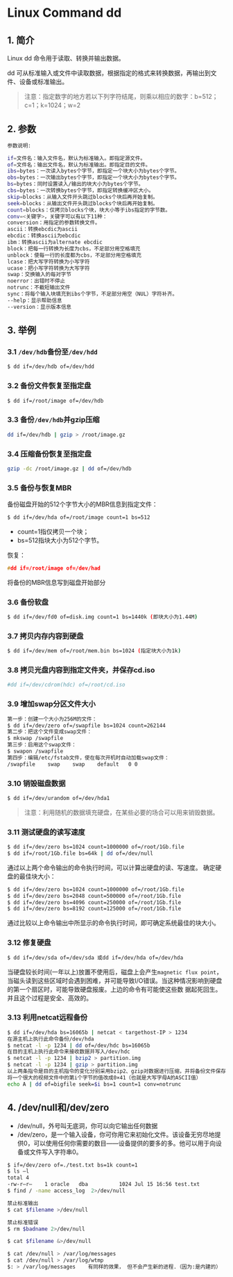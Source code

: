 #  Linux Command dd 

## 1. 简介
Linux dd 命令用于读取、转换并输出数据。

dd 可从标准输入或文件中读取数据，根据指定的格式来转换数据，再输出到文件、设备或标准输出。

> 注意：指定数字的地方若以下列字符结尾，则乘以相应的数字：b=512；c=1；k=1024；w=2

## 2. 参数

```bash
参数说明:

if=文件名：输入文件名，默认为标准输入。即指定源文件。
of=文件名：输出文件名，默认为标准输出。即指定目的文件。
ibs=bytes：一次读入bytes个字节，即指定一个块大小为bytes个字节。
obs=bytes：一次输出bytes个字节，即指定一个块大小为bytes个字节。
bs=bytes：同时设置读入/输出的块大小为bytes个字节。
cbs=bytes：一次转换bytes个字节，即指定转换缓冲区大小。
skip=blocks：从输入文件开头跳过blocks个块后再开始复制。
seek=blocks：从输出文件开头跳过blocks个块后再开始复制。
count=blocks：仅拷贝blocks个块，块大小等于ibs指定的字节数。
conv=<关键字>，关键字可以有以下11种：
conversion：用指定的参数转换文件。
ascii：转换ebcdic为ascii
ebcdic：转换ascii为ebcdic
ibm：转换ascii为alternate ebcdic
block：把每一行转换为长度为cbs，不足部分用空格填充
unblock：使每一行的长度都为cbs，不足部分用空格填充
lcase：把大写字符转换为小写字符
ucase：把小写字符转换为大写字符
swap：交换输入的每对字节
noerror：出错时不停止
notrunc：不截短输出文件
sync：将每个输入块填充到ibs个字节，不足部分用空（NUL）字符补齐。
--help：显示帮助信息
--version：显示版本信息
```

## 3. 举例

### 3.1 `/dev/hdb`备份至`/dev/hdd`

```bash
$ dd if=/dev/hdb of=/dev/hdd
```
### 3.2 备份文件恢复至指定盘

```bash
$ dd if=/root/image of=/dev/hdb
```
### 3.3 备份`/dev/hdb`并gzip压缩

```bash
dd if=/dev/hdb | gzip > /root/image.gz
```
### 3.4 压缩备份恢复至指定盘

```bash
gzip -dc /root/image.gz | dd of=/dev/hdb
```
### 3.5 备份与恢复MBR
备份磁盘开始的512个字节大小的MBR信息到指定文件：

```bash
$ dd if=/dev/hda of=/root/image count=1 bs=512
```

 - count=1指仅拷贝一个块；
 - bs=512指块大小为512个字节。

恢复：

```c
#dd if=/root/image of=/dev/had
```

将备份的MBR信息写到磁盘开始部分
### 3.6 备份软盘

```bash
$ dd if=/dev/fd0 of=disk.img count=1 bs=1440k (即块大小为1.44M)
```

### 3.7 拷贝内存内容到硬盘

```bash
$ dd if=/dev/mem of=/root/mem.bin bs=1024 (指定块大小为1k)  
```

### 3.8 拷贝光盘内容到指定文件夹，并保存cd.iso

```bash
#dd if=/dev/cdrom(hdc) of=/root/cd.iso
```

### 3.9 增加swap分区文件大小

```bash
第一步：创建一个大小为256M的文件：
$ dd if=/dev/zero of=/swapfile bs=1024 count=262144
第二步：把这个文件变成swap文件：
$ mkswap /swapfile
第三步：启用这个swap文件：
$ swapon /swapfile
第四步：编辑/etc/fstab文件，使在每次开机时自动加载swap文件：
/swapfile    swap    swap    default   0 0
```

### 3.10 销毁磁盘数据

```bash
$ dd if=/dev/urandom of=/dev/hda1
```

> 注意：利用随机的数据填充硬盘，在某些必要的场合可以用来销毁数据。

### 3.11 测试硬盘的读写速度

```bash
$ dd if=/dev/zero bs=1024 count=1000000 of=/root/1Gb.file
$ dd if=/root/1Gb.file bs=64k | dd of=/dev/null
```

通过以上两个命令输出的命令执行时间，可以计算出硬盘的读、写速度。
确定硬盘的最佳块大小：

```bash
$ dd if=/dev/zero bs=1024 count=1000000 of=/root/1Gb.file
$ dd if=/dev/zero bs=2048 count=500000 of=/root/1Gb.file
$ dd if=/dev/zero bs=4096 count=250000 of=/root/1Gb.file
$ dd if=/dev/zero bs=8192 count=125000 of=/root/1Gb.file
```

通过比较以上命令输出中所显示的命令执行时间，即可确定系统最佳的块大小。
### 3.12 修复硬盘

```bash
$ dd if=/dev/sda of=/dev/sda 或dd if=/dev/hda of=/dev/hda
```

当硬盘较长时间(一年以上)放置不使用后，磁盘上会产生`magnetic flux point`，当磁头读到这些区域时会遇到困难，并可能导致I/O错误。当这种情况影响到硬盘的第一个扇区时，可能导致硬盘报废。上边的命令有可能使这些数 据起死回生。并且这个过程是安全、高效的。
### 3.13 利用netcat远程备份


```bash
$ dd if=/dev/hda bs=16065b | netcat < targethost-IP > 1234
在源主机上执行此命令备份/dev/hda
$ netcat -l -p 1234 | dd of=/dev/hdc bs=16065b
在目的主机上执行此命令来接收数据并写入/dev/hdc
$ netcat -l -p 1234 | bzip2 > partition.img
$ netcat -l -p 1234 | gzip > partition.img
以上两条指令是目的主机指令的变化分别采用bzip2、gzip对数据进行压缩，并将备份文件保存在当前目录。
将一个很大的视频文件中的第i个字节的值改成0×41（也就是大写字母A的ASCII值）
echo A | dd of=bigfile seek=$i bs=1 count=1 conv=notrunc
```

## 4. /dev/null和/dev/zero

 - /dev/null，外号叫无底洞，你可以向它输出任何数据
 - /dev/zero，是一个输入设备，你可你用它来初始化文件。该设备无穷尽地提供0，可以使用任何你需要的数目——设备提供的要多的多。他可以用于向设备或文件写入字符串0。

```bash
$ if=/dev/zero of=./test.txt bs=1k count=1
$ ls –l
total 4
-rw-r–r–    1 oracle   dba          1024 Jul 15 16:56 test.txt
$ find / -name access_log  2>/dev/null
```

```bash
禁止标准输出
$ cat $filename >/dev/null

禁止标准错误
$ rm $badname 2>/dev/null

$ cat $filename &>/dev/null

$ cat /dev/null > /var/log/messages
$ cat /dev/null > /var/log/wtmp
$: > /var/log/messages    有同样的效果， 但不会产生新的进程.（因为:是内建的）
```


